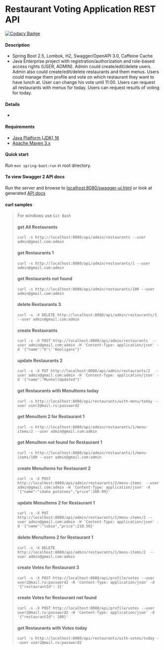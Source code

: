 Restaurant Voting Application REST API
===============================

[![Codacy Badge](https://api.codacy.com/project/badge/Grade/eb9fad2ed2054ebc9cb0decf256e7bfb)](https://app.codacy.com/gh/albabich/grad_boot?utm_source=github.com&utm_medium=referral&utm_content=albabich/grad_boot&utm_campaign=Badge_Grade_Settings)

#### Description

- Spring Boot 2.5, Lombok, H2, Swagger/OpenAPI 3.0, Caffeine Cache
- Java Enterprise project with registration/authorization and role-based access rights (USER, ADMIN). Admin could
  create/edit/delete users. Admin also could create/edit/delete restaurants and them menus. Users could manage them
  profile and vote on which restaurant they want to have lunch at. User can change his vote until 11:00. Users can request all restaurants with menus for today.
  Users can request results of voting for today.

#### Details
-   


#### Requirements
- [Java Platform (JDK) 16](http://www.oracle.com/technetwork/java/javase/downloads/index.html)
- [Apache Maven 3.x](http://maven.apache.org/)

#### Quick start
Run `mvn spring-boot:run` in root directory.

#### To view Swagger 2 API docs

Run the server and browse to [localhost:8080/swagger-ui.html](http://localhost:8080/swagger-ui.html)
 or  look at generated [API docs](https://github.com/albabich/grad_boot/blob/master/REST%20API.json)
#### curl samples

> For windows use `Git Bash`
>
> #### get All Restaurants
> `curl -s http://localhost:8080/api/admin/restaurants --user admin@gmail.com:admin`
>
> #### get Restaurants 1
> `curl -s http://localhost:8080/api/admin/restaurants/1 --user admin@gmail.com:admin`
>
> #### get Restaurants not found
> `curl -s http://localhost:8080/api/admin/restaurants/100 --user admin@gmail.com:admin`
>
> #### delete Restaurants 3
> `curl -s -X DELETE http://localhost:8080/api/admin/restaurants/3 --user admin@gmail.com:admin`
>
> #### create Restaurants
> `curl -s -X POST http://localhost:8080/api/admin/restaurants  --user admin@gmail.com:admin -H 'Content-Type: application/json' -d '{"name":"O'\''Hooligans"}'`
>
> #### update Restaurants 2
> `curl -s -X PUT http://localhost:8080/api/admin/restaurants/2  --user admin@gmail.com:admin -H 'Content-Type: application/json' -d '{"name":"MunhellUpdated"}'`
>
> #### get Restaurants with MenuItems today
> `curl -s http://localhost:8080/api/restaurants/with-menu/today --user user2@mail.ru:password2`
>
> #### get MenuItem 2 for Restaurant 1
> `curl -s http://localhost:8080/api/admin/restaurants/1/menu-items/2 --user admin@gmail.com:admin`
>
>  #### get MenuItem not found for Restaurant 1
> `curl -s http://localhost:8080/api/admin/restaurants/1/menu-items/100 --user admin@gmail.com:admin`
>
> #### create MenuItems for Restaurant 2
> `curl -s -X POST http://localhost:8080/api/admin/restaurants/2/menu-items  --user admin@gmail.com:admin -H 'Content-Type: application/json' -d '{"name":"idaho potatoes","price":280.99}'`
>
> #### update MenuItems 2 for Restaurant 1
> `curl -s -X PUT http://localhost:8080/api/admin/restaurants/1/menu-items/2 --user admin@gmail.com:admin -H 'Content-Type: application/json' -d '{"name":"lobio","price":210.50}'`
>
> #### delete MenuItems 2 for Restaurant 1
> `curl -s -X DELETE http://localhost:8080/api/admin/restaurants/1/menu-items/2  --user admin@gmail.com:admin`
>
> #### create Votes for Restaurant 3
> `curl -s -X POST http://localhost:8080/api/profile/votes --user user2@mail.ru:password2 -H 'Content-Type: application/json' -d '{"restaurantId": 3}'`
>
>  #### create Votes for Restaurant not found
> `curl -s -X POST http://localhost:8080/api/profile/votes --user user2@mail.ru:password2 -H 'Content-Type: application/json' -d '{"restaurantId": 100}'`
>
> #### get Restaurants with Votes today
> `curl -s http://localhost:8080/api/restaurants/with-votes/today --user user2@mail.ru:password2`
